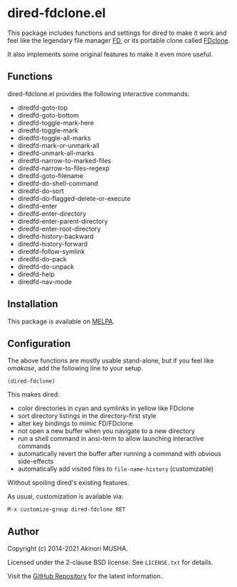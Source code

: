 # dired-fdclone.el

This package includes functions and settings for dired to make it work
and feel like the legendary file manager
[FD](http://ja.wikipedia.org/wiki/FD_%28%E3%83%95%E3%82%A1%E3%82%A4%E3%83%AB%E7%AE%A1%E7%90%86%E3%82%BD%E3%83%95%E3%83%88%29),
or its portable clone called
[FDclone](http://hp.vector.co.jp/authors/VA012337/soft/fd/).

It also implements some original features to make it even more useful.

## Functions

dired-fdclone.el provides the following interactive commands:

* diredfd-goto-top
* diredfd-goto-bottom
* diredfd-toggle-mark-here
* diredfd-toggle-mark
* diredfd-toggle-all-marks
* diredfd-mark-or-unmark-all
* diredfd-unmark-all-marks
* diredfd-narrow-to-marked-files
* diredfd-narrow-to-files-regexp
* diredfd-goto-filename
* diredfd-do-shell-command
* diredfd-do-sort
* diredfd-do-flagged-delete-or-execute
* diredfd-enter
* diredfd-enter-directory
* diredfd-enter-parent-directory
* diredfd-enter-root-directory
* diredfd-history-backward
* diredfd-history-forward
* diredfd-follow-symlink
* diredfd-do-pack
* diredfd-do-unpack
* diredfd-help
* diredfd-nav-mode

## Installation

This package is available on [MELPA](http://melpa.org/).

## Configuration

The above functions are mostly usable stand-alone, but if you feel
like _omakase_, add the following line to your setup.

```elisp
(dired-fdclone)
```

This makes dired:

- color directories in cyan and symlinks in yellow like FDclone
- sort directory listings in the directory-first style
- alter key bindings to mimic FD/FDclone
- not open a new buffer when you navigate to a new directory
- run a shell command in ansi-term to allow launching interactive
  commands
- automatically revert the buffer after running a command with obvious
  side-effects
- automatically add visited files to `file-name-history` (customizable)

Without spoiling dired's existing features.

As usual, customization is available via:

    M-x customize-group dired-fdclone RET

## Author

Copyright (c) 2014-2021 Akinori MUSHA.

Licensed under the 2-clause BSD license.  See `LICENSE.txt` for
details.

Visit the [GitHub Repository](https://github.com/knu/dired-fdclone.el)
for the latest information.
